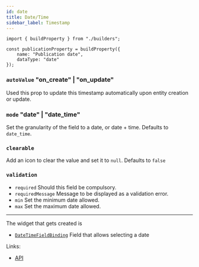 ```yaml
---
id: date
title: Date/Time
sidebar_label: Timestamp
---
```


```tsx
import { buildProperty } from "./builders";

const publicationProperty = buildProperty({
    name: "Publication date",
    dataType: "date"
});
```
### `autoValue` "on_create" | "on_update"

Used this prop to update this timestamp automatically upon entity creation
or update.

### `mode` "date" | "date_time"

Set the granularity of the field to a date, or date + time.
Defaults to `date_time`.

### `clearable`
Add an icon to clear the value and set it to `null`. Defaults to `false`

### `validation`

* `required` Should this field be compulsory.
* `requiredMessage` Message to be displayed as a validation error.
* `min` Set the minimum date allowed.
* `max` Set the maximum date allowed.

---

The widget that gets created is
- [`DateTimeFieldBinding`](../../../api/functions/DateTimeFieldBinding) Field that allows selecting a date

Links:
- [API](../../../api/interfaces/dateproperty)
